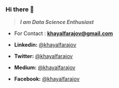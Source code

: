 ### Hi there 👋
> ***I am Data Science Enthusiast***  <br>

  - For Contact : **khayalfarajov@gmail.com**

- **Linkedin:** [@khayalfarajov](https://www.linkedin.com/in/khayalfarajov/)   <br>       

- **Twitter:** [@khayalfarajov](https://twitter.com/khayalfarajov)   <br>
- **Medium:** [@khayalfarajov](https://medium.com/@khayalfarajov) <br>
- **Facebook:** [@khayalfarajov](facebook.com/khayalfarajov) <br>


<!--
**khayalfarajov/khayalfarajov** is a ✨ _special_ ✨ repository because its `README.md` (this file) appears on your GitHub profile.

Here are some ideas to get you started:

- 🔭 I’m currently working on ...
- 🌱 I’m currently learning ...
- 👯 I’m looking to collaborate on ...
- 🤔 I’m looking for help with ...
- 💬 Ask me about ...
- 📫 How to reach me: ...
- 😄 Pronouns: ...
- ⚡ Fun fact: ...
-->
